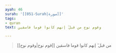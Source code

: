 ```yaml
---
ayah: 46
surah: '[[051-Surah|سورة]]'
tags:
- quran
text: وقوم نوح من قبل ۖ إنهم كانوا قوما فاسقين

---
```

> [[قوم نوح|وقوم نوح]] من قبل ۖ إنهم كانوا قوما فاسقين
